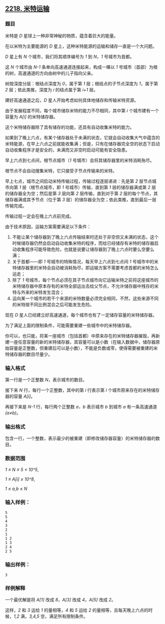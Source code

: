 ## [2218. 米特运输](https://www.acwing.com/problem/content/2220/)

### 题目

米特是 *D* 星球上一种非常神秘的物质，蕴含着巨大的能量。

在以米特为主要能源的 *D* 星上，这种米特能源的运输和储存一直是一个大问题。

*D* 星上有 *N* 个城市，我们将其顺序编号为 *1* 到 *N*，*1* 号城市为首都。

这 *N* 个城市由 *N-1* 条单向高速通道连接起来，构成一棵以 *1* 号城市（首部）为根的树，高速通道的方向由树中的儿子指向父亲。

树按深度分层：根结点深度为 *0*，属于第 *1* 层；根结点的子节点深度为 *1*，属于第 *2* 层；依此类推，深度为 *i* 的结点属于第 *i+1* 层。

建好高速通道之后，*D* 星人开始考虑如何具体地储存和传输米特资源。

由于发展程度不同，每个城市储存米特的能力不尽相同，其中第 *i* 个城市建有一个容量为 *A[i]* 的米特储存器。

这个米特储存器除了具有储存的功能，还具有自动收集米特的能力。

如果到了晚上六点，有某个储存器处于未满的状态，它就会自动收集大气中蕴含的米特能源，在早上六点之前就能收集满；但是，只有在储存器完全空的状态下启动自动收集程序才是安全的，未满而又非空时启动可能有安全隐患。

早上六点到七点间，根节点城市（*1* 号城市）会将其储存器里的米特消耗殆尽。

根节点不会自动搜集米特，它只接受子节点传输来的米特。

早上七点，城市之间启动米特传输过程，传输过程逐层递进：先是第 *2* 层节点城市向第 *1* 层（根节点城市，即 *1* 号城市）传输，直到第 *1* 层的储存器满或第 *2* 层的储存器全为空；然后是第 *3* 层向第 *2* 层传输，直到对于第 *2* 层的每个节点，其储存器满或其予节点（位于第 *3* 层）的储存器全为空；依此类推，直到最后一层传输完成。

传输过程一定会在晚上六点前完成。

由于技术原因，运输方案需要满足以下条件：

1. 不能让某个储存器到了晚上六点传输结束时还处于非空但又未满的状态，这个时候储存器仍然会启动自动收集米特的程序，而给已经储存有米特的储存器启动收集程序可能导致危险，也就是说要让储存器到了晚上六点时要么空要么满；
2. 关于首都——即 *1* 号城市的特殊情况，每天早上六点到七点间 *1* 号城市中的米特储存器里的米特会自动被消耗殆尽，即运输方案不需要考虑首都的米特怎么运走；
3. 除了 *1* 号城市，每个节点必须在其子节点城市向它运输米特之前将这座城市的米特储存器中原本存有的米特全部运出去给父节点，不允许储存器中残存的米特与外来的米特发生混合；
4. 运向某一个城市的若干个来源的米特数量必须完全相同，不然，这些来源不同的米特按不同比例混合之后可能发生危险。

现在 *D* 星人已经建立好高速通道，每个城市也有了一定储存容量的米特储存器。

为了满足上面的限制条件，可能需要重建一些城市中的米特储存器。

你可以，也只能，将某一座城市（包括首都）中原来存在的米特储存器摧毁，再新建一座任意容量的新的米特储存器，其容量可以是小数（在输入数据中，储存器原始容量是正整数，但重建后可以是小数），不能是负数或零，使得需要被重建的米特储存器的数目尽量少。

### 输入格式

第一行是一个正整数 *N*，表示城市的数目。

接下来 *N* 行，每行一个正整数，其中的第 *i* 行表示第 *i* 个城市原来存在的米特储存器的容量 *A[i]*。

再接下来是 *N-1* 行，每行两个正整数 *a，b* 表示城市 *b* 到城市 *a* 有一条高速通道 *(a≠b)*。

### 输出格式

包含一行，一个整数，表示最少的被重建（即修改储存器容量）的米特储存器的数目。

### 数据范围

*1 ≤ N ≤ 5 × 10^5*,

*1 ≤ A[i] ≤ 10^8*,

*1 ≤ a,b ≤ N*

### 输入样例：

```
5
5
4
3
2
1
1 2
1 3
2 4
2 5
```

### 输出样例：

```
3
```

### 样例解释

一个最优解是将 *A[1]* 改成 *8*，*A[3]* 改成 *4*，*A[5]* 改成 *2*。

这样，*2* 和 *3* 运给 *1* 的量相等，*4* 和 *5* 运给 *2* 的量相等，且每天晚上六点的时候，*1,2* 满，*3,4,5* 空，满足所有限制条件。

